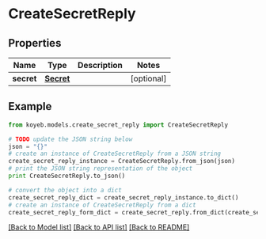 # CreateSecretReply


## Properties
Name | Type | Description | Notes
------------ | ------------- | ------------- | -------------
**secret** | [**Secret**](Secret.md) |  | [optional] 

## Example

```python
from koyeb.models.create_secret_reply import CreateSecretReply

# TODO update the JSON string below
json = "{}"
# create an instance of CreateSecretReply from a JSON string
create_secret_reply_instance = CreateSecretReply.from_json(json)
# print the JSON string representation of the object
print CreateSecretReply.to_json()

# convert the object into a dict
create_secret_reply_dict = create_secret_reply_instance.to_dict()
# create an instance of CreateSecretReply from a dict
create_secret_reply_form_dict = create_secret_reply.from_dict(create_secret_reply_dict)
```
[[Back to Model list]](../README.md#documentation-for-models) [[Back to API list]](../README.md#documentation-for-api-endpoints) [[Back to README]](../README.md)


